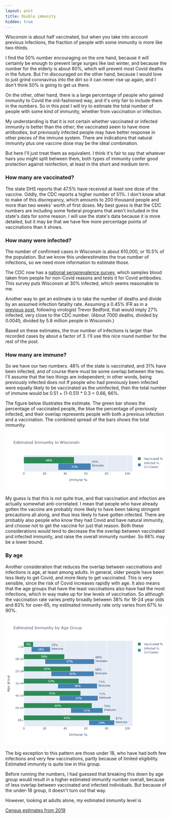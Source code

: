 ```yaml
---
layout: post
title: Double immunity
hidden: true
---
```



Wisconsin is about half vaccinated, but when you take into account previous infections, the fraction of people with some immunity is more like two-thirds. 


I find the 50% number encouraging on the one hand, because it will certainly be enough to prevent large surges like last winter, and because the number for the elderly is about 80%, which will prevent most Covid deaths in the future. But I'm discouraged on the other hand, because I would love to just grind coronavirus into the dirt so it can never rise up again, and I don't think 50% is going to get us there.

On the other, other hand, there is a large percentage of people who gained immunity to Covid the old-fashioned way, and it's only fair to include them in the numbers. So in this post I will try to estimate the total number of people with some kind of immunity, whether from vaccination or infection.

My understanding is that it is not certain whether vaccinated or infected immunity is better than the other; the vaccinated seem to have more antibodies, but previously infected people may have better response in other pieces of the immune system. There are indications that natural immunity plus one vaccine dose may be the ideal combination.

But here I'll just treat them as equivalent. I think it's fair to say that whatever hairs you might split between them, both types of immunity confer good protection against reinfection, at least in the short and medium term.

### How many are vaccinated?
The state DHS reports that 47.5% have received at least one dose of the vaccine. Oddly, the CDC reports a higher number of 51%. I don't know what to make of this discrepancy, which amounts to 200 thousand people and more than two weeks' worth of first doses. My best guess is that the CDC numbers are including some federal programs that aren't included in the state's data for some reason. I will use the state's data because it is more detailed, but it may be that we have few more percentage points of vaccinations than it shows.

### How many were infected?
The number of confirmed cases in Wisconsin is about 610,000, or 10.5% of the population. But we know this underestimates the true number of infections, so we need more information to estimate those.

The CDC now has a [national seroprevalence survey](https://covid.cdc.gov/covid-data-tracker/#national-lab), which samples blood taken from people for non-Covid reasons and tests it for Covid antibodies. This survey puts Wisconsin at 30% infected, which seems reasonable to me. 

Another way to get an estimate is to take the number of deaths and divide by an assumed infection fatality rate. Assuming a 0.45% IFR as in a [previous post](https://covid-wisconsin.com/2020/11/22/status-update/#how-many-of-us-have-been-infected), following virologist Trevor Bedford, that would imply 27% infected, very close to the CDC number. (About 7000 deaths, divided by 0.0045, divided by 5.8 million people in Wisconsin.) 

Based on these estimates, the true number of infections is larger than recorded cases by about a factor of 3. I'll use this nice round number for the rest of the post. 

### How many are immune?
So we have our two numbers. 48% of the state is vaccinated, and 31% have been infected, and of course there must be some overlap between the two. I'll assume that the two things are independent; in other words, being previously infected does not If people who had previously been infected were equally likely to be vaccinated as the uninfected, then the total number of immune would be 0.51 + (1-0.51) * 0.3 = 0.66, 66%. 

The figure below illustrates the estimate. The green bar shows the percentage of vaccinated people, the blue the percentage of previously infected, and their overlap represents people with both a previous infection and a vaccination. The combined spread of the bars shows the total immunity.

![Immunity for the state](../assets/Immune-Total.png)


My guess is that this is not quite true, and that vaccination and infection are actually somewhat anti-correlated. I mean that people who have already gotten the vaccine are probably more likely to have been taking stringent precautions all along, and thus less likely to have gotten infected. There are probably also people who know they had Covid and have natural immunity, and choose not to get the vaccine for just that reason. Both these considerations would tend to decrease the the overlap between vaccinated and infected immunity, and raise the overall immunity number.  So 66% may be a lower bound.


### By age
Another consideration that reduces the overlap between vaccinations and infections is age, at least among adults. In general, older people have been less likely to get Covid, and more likely to get vaccinated. This is very sensible, since the risk of Covid increases rapidly with age. It also means that the age groups that have the least vaccinations also have had the most infections, which in way make up for low levels of vaccination. So although the vaccination rate varies pretty broadly between 38% for 18-24 year olds and 83% for over-65, my estimated immunity rate only varies from 67% to 90%.

![Immunity by age group](../assets/Immune-Age.png)

The big exception to this pattern are those under 18, who have had both few infections and very few vaccinations, partly because of limited eligibility. Estimated immunity is quite low in this group.

Before running the numbers, I had guessed that breaking this down by age group would result in a higher estimated immunity number overall, because of less overlap between vaccinated and infected individuals. But because of the under-18 group, it doesn't turn out that way. 

However, looking at adults alone, my estimated immunity level is 


[Census estimates from 2019](https://data.census.gov/cedsci/table?q=wisconsin%20population%20age&tid=ACSST1Y2019.S0101)

